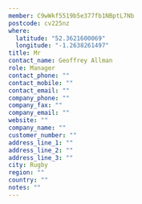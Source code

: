 ```yaml
---
member: C9wWkf5519b5e377fb1NBptL7Nb
postcode: cv225nz
where:
  latitude: "52.3621600069"
  longitude: "-1.2638261497"
title: Mr
contact_name: Geoffrey Allman
role: Manager
contact_phone: ""
contact_mobile: ""
contact_email: ""
company_phone: ""
company_fax: ""
company_email: ""
website: ""
company_name: ""
customer_number: ""
address_line_1: ""
address_line_2: ""
address_line_3: ""
city: Rugby
region: ""
country: ""
notes: ""
---
```

